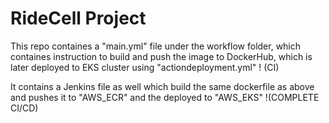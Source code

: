 # RideCell Project

This repo containes a "main.yml" file under the workflow folder, which containes instruction to build and push the image to DockerHub, which
is later deployed to EKS cluster using "actiondeployment.yml" ! (CI)

It contains a Jenkins file as well which build the same dockerfile as above and pushes it to "AWS_ECR" and the deployed to "AWS_EKS" !(COMPLETE CI/CD)
